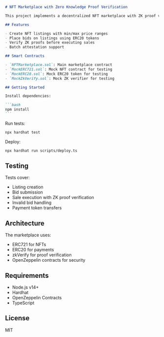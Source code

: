 ````markdown
# NFT Marketplace with Zero Knowledge Proof Verification

This project implements a decentralized NFT marketplace with ZK proof verification using the zkVerify protocol.

## Features

- Create NFT listings with min/max price ranges
- Place bids on listings using ERC20 tokens
- Verify ZK proofs before executing sales
- Batch attestation support

## Smart Contracts

- `NFTMarketplace.sol`: Main marketplace contract
- `MockERC721.sol`: Mock NFT contract for testing
- `MockERC20.sol`: Mock ERC20 token for testing
- `MockZkVerify.sol`: Mock ZK verifier for testing

## Getting Started

Install dependencies:

```bash
npm install
```
````

Run tests:

```bash
npx hardhat test
```

Deploy:

```bash
npx hardhat run scripts/deploy.ts
```

## Testing

Tests cover:

- Listing creation
- Bid submission
- Sale execution with ZK proof verification
- Invalid bid handling
- Payment token transfers

## Architecture

The marketplace uses:

- ERC721 for NFTs
- ERC20 for payments
- zkVerify for proof verification
- OpenZeppelin contracts for security

## Requirements

- Node.js v14+
- Hardhat
- OpenZeppelin Contracts
- TypeScript

## License

MIT

```

```
